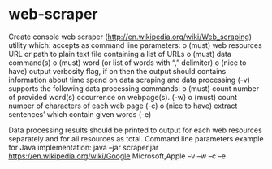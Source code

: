 # web-scraper
Create console web scraper (http://en.wikipedia.org/wiki/Web_scraping) utility which:
        accepts as command line parameters:
o   (must) web resources URL or path to plain text file containing a list of URLs
o   (must) data command(s)
o   (must) word (or list of words with “,” delimiter)
o   (nice to have) output verbosity flag,  if on then the output should contains information about time spend on data scraping and data processing (-v)
         supports the following data processing commands:
o   (must) count number of provided word(s) occurrence on webpage(s). (-w)
o   (must) count number of characters of each web page (-c)
o   (nice to have) extract sentences’ which contain given words (-e)
 
Data processing results should be printed to output for each web resources separately and for all resources as total.
Command line parameters example for Java implementation:
java –jar scraper.jar https://en.wikipedia.org/wiki/Google Microsoft,Apple –v –w –c –e
